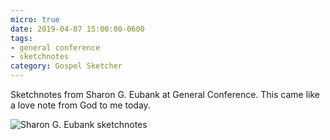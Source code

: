 ```yaml
---
micro: true
date: 2019-04-07 15:00:00-0600
tags:
- general conference
- sketchnotes
category: Gospel Sketcher
---
```


Sketchnotes from Sharon G. Eubank at General Conference. This came like a love note from God to me today.

<img src="https://www.gospelsketcher.org/uploads/2019/699d99e967.jpg" alt="Sharon G. Eubank sketchnotes" />